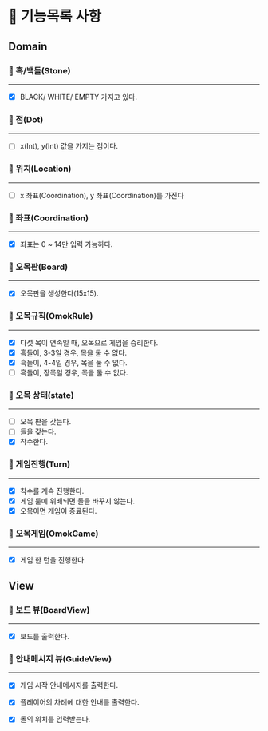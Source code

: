 # 🎯 기능목록 사항

## Domain

### 🔽 흑/백돌(Stone)

***

- [x] BLACK/ WHITE/ EMPTY 가지고 있다.

### 🔽 점(Dot)

***

- [ ] x(Int), y(Int) 값을 가지는 점이다.

### 🔽 위치(Location)

***

- [ ] x 좌표(Coordination), y 좌표(Coordination)를 가진다

### 🔽 좌표(Coordination)

***

- [x] 좌표는 0 ~ 14만 입력 가능하다.

### 🔽 오목판(Board)

***

- [x] 오목판을 생성한다(15x15).

### 🔽 오목규칙(OmokRule)

***

- [x] 다섯 목이 연속일 때, 오목으로 게임을 승리한다.
- [x] 흑돌이, 3-3일 경우, 목을 둘 수 없다.
- [x] 흑돌이, 4-4일 경우, 목을 둘 수 없다.
- [ ] 흑돌이, 장목일 경우, 목을 둘 수 없다.

### 🔽 오목 상태(state)

*** 
- [ ] 오목 판을 갖는다.
- [ ] 돌을 갖는다.
- [x] 착수한다.

### 🔽 게임진행(Turn)

***

- [x] 착수를 계속 진행한다.
- [x] 게임 룰에 위배되면 돌을 바꾸지 않는다.
- [x] 오목이면 게임이 종료된다.

### 🔽 오목게임(OmokGame)

***

- [x] 게임 한 턴을 진행한다.

## View

### 🔽 보드 뷰(BoardView)

***

- [x] 보드를 출력한다.

### 🔽 안내메시지 뷰(GuideView)

***

- [x] 게임 시작 안내메시지를 출력한다.
- [x] 플레이어의 차례에 대한 안내를 출력한다.
- [x] 돌의 위치를 입력받는다.

